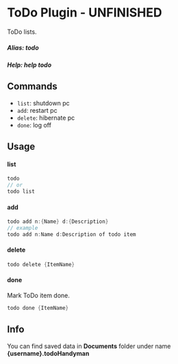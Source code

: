 # ToDo Plugin - UNFINISHED
ToDo lists.

##### Alias: todo
##### Help: help todo

## Commands
- ```list```: shutdown pc
- ```add```: restart pc
- ```delete```: hibernate pc
- ```done```: log off

## Usage
#### list
```cs
todo
// or
todo list
```
#### add
```cs
todo add n:{Name} d:{Description}
// example
todo add n:Name d:Description of todo item
```
#### delete
```cs
todo delete {ItemName}
```
#### done
Mark ToDo item done.
```cs
todo done {ItemName}
```

## Info
You can find saved data in **Documents** folder under name **{username}.todoHandyman**